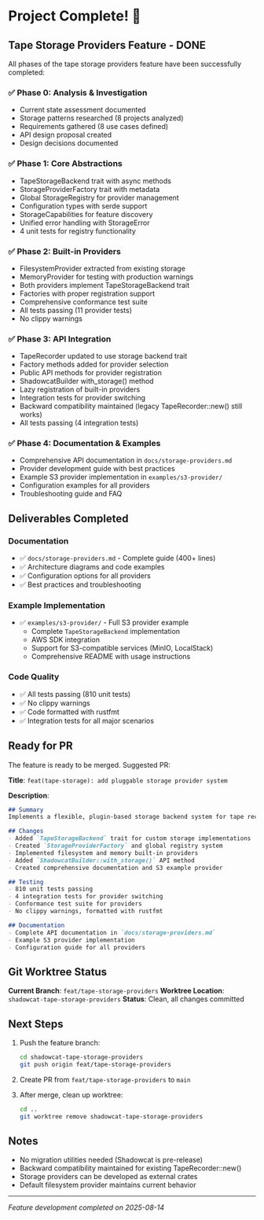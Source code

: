 # Project Complete! 🎉

## Tape Storage Providers Feature - DONE

All phases of the tape storage providers feature have been successfully completed:

### ✅ Phase 0: Analysis & Investigation
- Current state assessment documented
- Storage patterns researched (8 projects analyzed)
- Requirements gathered (8 use cases defined)
- API design proposal created
- Design decisions documented

### ✅ Phase 1: Core Abstractions
- TapeStorageBackend trait with async methods
- StorageProviderFactory trait with metadata
- Global StorageRegistry for provider management
- Configuration types with serde support
- StorageCapabilities for feature discovery
- Unified error handling with StorageError
- 4 unit tests for registry functionality

### ✅ Phase 2: Built-in Providers
- FilesystemProvider extracted from existing storage
- MemoryProvider for testing with production warnings
- Both providers implement TapeStorageBackend trait
- Factories with proper registration support
- Comprehensive conformance test suite
- All tests passing (11 provider tests)
- No clippy warnings

### ✅ Phase 3: API Integration
- TapeRecorder updated to use storage backend trait
- Factory methods added for provider selection
- Public API methods for provider registration
- ShadowcatBuilder with_storage() method
- Lazy registration of built-in providers
- Integration tests for provider switching
- Backward compatibility maintained (legacy TapeRecorder::new() still works)
- All tests passing (4 integration tests)

### ✅ Phase 4: Documentation & Examples
- Comprehensive API documentation in `docs/storage-providers.md`
- Provider development guide with best practices
- Example S3 provider implementation in `examples/s3-provider/`
- Configuration examples for all providers
- Troubleshooting guide and FAQ

## Deliverables Completed

### Documentation
- ✅ `docs/storage-providers.md` - Complete guide (400+ lines)
- ✅ Architecture diagrams and code examples
- ✅ Configuration options for all providers
- ✅ Best practices and troubleshooting

### Example Implementation
- ✅ `examples/s3-provider/` - Full S3 provider example
  - Complete `TapeStorageBackend` implementation
  - AWS SDK integration
  - Support for S3-compatible services (MinIO, LocalStack)
  - Comprehensive README with usage instructions

### Code Quality
- ✅ All tests passing (810 unit tests)
- ✅ No clippy warnings
- ✅ Code formatted with rustfmt
- ✅ Integration tests for all major scenarios

## Ready for PR

The feature is ready to be merged. Suggested PR:

**Title**: `feat(tape-storage): add pluggable storage provider system`

**Description**:
```markdown
## Summary
Implements a flexible, plugin-based storage backend system for tape recordings in Shadowcat.

## Changes
- Added `TapeStorageBackend` trait for custom storage implementations
- Created `StorageProviderFactory` and global registry system
- Implemented filesystem and memory built-in providers
- Added `ShadowcatBuilder::with_storage()` API method
- Created comprehensive documentation and S3 example provider

## Testing
- 810 unit tests passing
- 4 integration tests for provider switching
- Conformance test suite for providers
- No clippy warnings, formatted with rustfmt

## Documentation
- Complete API documentation in `docs/storage-providers.md`
- Example S3 provider implementation
- Configuration guide for all providers
```

## Git Worktree Status

**Current Branch**: `feat/tape-storage-providers`
**Worktree Location**: `shadowcat-tape-storage-providers`
**Status**: Clean, all changes committed

## Next Steps

1. Push the feature branch:
   ```bash
   cd shadowcat-tape-storage-providers
   git push origin feat/tape-storage-providers
   ```

2. Create PR from `feat/tape-storage-providers` to `main`

3. After merge, clean up worktree:
   ```bash
   cd ..
   git worktree remove shadowcat-tape-storage-providers
   ```

## Notes

- No migration utilities needed (Shadowcat is pre-release)
- Backward compatibility maintained for existing TapeRecorder::new()
- Storage providers can be developed as external crates
- Default filesystem provider maintains current behavior

---

*Feature development completed on 2025-08-14*